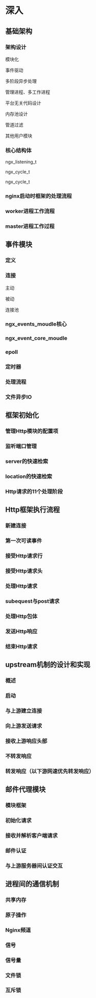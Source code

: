 # 深入

## 基础架构

### 架构设计

模块化

事件驱动

多阶段异步处理

管理进程、多工作进程

平台无关代码设计

内存池设计

管道过滤

其他用户模块

### 核心结构体

ngx_listening_t

ngx_cycle_t

ngx_cycle_t

### nginx启动时框架的处理流程

### worker进程工作流程

### master进程工作过程

## 事件模块

### 定义

### 连接

主动

被动

连接池

### ngx_events_moudle核心

### ngx_event_core_moudle

### epoll

### 定时器

### 处理流程

### 文件异步IO

## 框架初始化

### 管理Http模块的配置项

### 监听端口管理

### server的快速检索

### location的快速检索

### Http请求的11个处理阶段

## Http框架执行流程

### 新建连接

### 第一次可读事件

### 接受Http请求行

### 接受Http请求头

### 处理Http请求

### subequest与post请求

### 处理Http包体

### 发送Http响应

### 结束Http请求 

## upstream机制的设计和实现

### 概述

### 启动

### 与上游建立连接

### 向上游发送请求

### 接收上游响应头部

### 不转发响应

### 转发响应（以下游网速优先转发响应）

## 邮件代理模块

### 模块框架

### 初始化请求

### 接收并解析客户端请求

### 邮件认证

### 与上游服务器间认证交互

## 进程间的通信机制

### 共享内存

### 原子操作

### Nginx频道

### 信号

### 信号量

### 文件锁

### 互斥锁